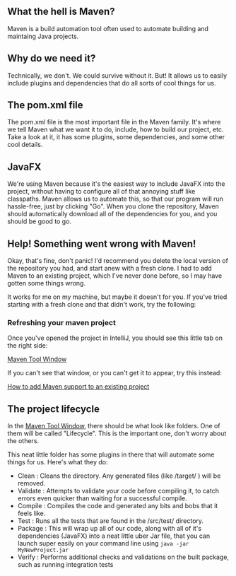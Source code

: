 ## What the hell is Maven?

Maven is a build automation tool often used to automate building and maintaing Java projects.

## Why do we need it?

Technically, we don't. We could survive without it. But! It allows us to easily include plugins and dependencies that do all sorts of cool things for us.

## The pom.xml file

The pom.xml file is the most important file in the Maven family. It's where we tell Maven what we want it to do, include, how to build our project, etc. Take a look at it, it has some plugins, some dependencies, and some other cool details.

## JavaFX

We're using Maven because it's the easiest way to include JavaFX into the project, without having to configure all of that annoying stuff like classpaths. Maven allows us to automate this, so that our program will run hassle-free, just by clicking "Go". When you clone the repository, Maven should automatically download all of the dependencies for you, and you should be good to go.

## Help! Something went wrong with Maven!

Okay, that's fine, don't panic! I'd recommend you delete the local version of the repository you had, and start anew with a fresh clone. I had to add Maven to an existing project, which I've never done before, so I may have gotten some things wrong.

It works for me on my machine, but maybe it doesn't for you. If you've tried starting with a fresh clone and that didn't work, try the following:

### Refreshing your maven project

Once you've opened the project in IntelliJ, you should see this little tab on the right side:

<a href="https://www.jetbrains.com/help/idea/maven-projects-tool-window.html">Maven Tool Window</a>

If you can't see that window, or you can't get it to appear, try this instead:

<a href="https://www.jetbrains.com/help/idea/convert-a-regular-project-into-a-maven-project.html#develop_with_maven">How to add Maven support to an existing project</a>

## The project lifecycle

In the <a href="https://www.jetbrains.com/help/idea/maven-projects-tool-window.html">Maven Tool Window</a>, there should be what look like folders. One of them will be called "Lifecycle". This is the important one, don't worry about the others.

This neat little folder has some plugins in there that will automate some things for us. Here's what they do:

- Clean : Cleans the directory. Any generated files (like /target/ ) will be removed.
- Validate : Attempts to validate your code before compiling it, to catch errors even quicker than waiting for a successful compile.
- Compile : Compiles the code and generated any bits and bobs that it feels like.
- Test : Runs all the tests that are found in the /src/test/ directory.
- Package : This will wrap up all of our code, along with all of it's dependencies (JavaFX) into a neat little uber Jar file, that you can launch super easily on your command line using `java -jar MyNewProject.jar`
- Verify : Performs additional checks and validations on the built package, such as running integration tests